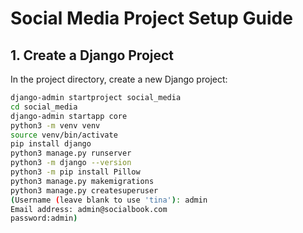 # Social Media Project Setup Guide

## 1. Create a Django Project

In the project directory, create a new Django project:

```bash
django-admin startproject social_media
cd social_media
django-admin startapp core
python3 -m venv venv
source venv/bin/activate
pip install django
python3 manage.py runserver
python3 -m django --version
python3 -m pip install Pillow
python3 manage.py makemigrations
python3 manage.py createsuperuser
(Username (leave blank to use 'tina'): admin
Email address: admin@socialbook.com
password:admin)

```
